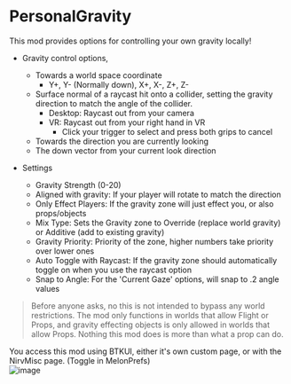 # PersonalGravity
   
This mod provides options for controlling your own gravity locally!    
   
 - Gravity control options,   
	 - Towards a world space coordinate   
		 - Y+, Y- (Normally down), X+, X-, Z+, Z-   
	 - Surface normal of a raycast hit onto a collider, setting the gravity direction to match the angle of the collider.   
		 - Desktop: Raycast out from your camera    
		 - VR: Raycast out from your right hand in VR   
			 - Click your trigger to select and press both grips to cancel   
	 - Towards the direction you are currently looking      
	 -  The down vector from your current look direction   
      
 - Settings    
	 - Gravity Strength (0-20)   
	 - Aligned with gravity: If your player will rotate to match the direction   
	 - Only Effect Players: If the gravity zone will just effect you, or also props/objects   
	 - Mix Type: Sets the Gravity zone to Override (replace world gravity) or Additive (add to existing gravity)   
	 - Gravity Priority: Priority of the zone, higher numbers take priority over lower ones   
	 - Auto Toggle with Raycast: If the gravity zone should automatically toggle on when you use the raycast option   
	 - Snap to Angle: For the 'Current Gaze' options, will snap to .2 angle values   

> Before anyone asks, no this is not intended to bypass any world   
> restrictions. The mod only functions in worlds that allow Flight or   
> Props, and gravity effecting objects is only allowed in worlds that   
> allow Props. Nothing this mod does is more than what a prop can do.   

You access this mod using BTKUI, either it's own custom page, or with the NirvMisc page. (Toggle in MelonPrefs)           
![image](https://github.com/Nirv-git/CVRMods-Nirv/assets/81605232/d10d3924-88e6-48a4-ad47-11c1059edf24)
